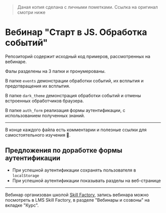 
> Даная копия сделана с личными пометками. Ссылка на оригинал смотри ниже
# Вебинар "Старт в JS. Обработка событий"

Репозиторий содержит исходный код примеров, рассмотренных на вебинаре.

Фалы разделены на 3 папки и пронумерованы.

В папке `events` демонстрации обработки событий, их всплытия и предотвращения их всплытия.

В папке `dark_theme` демонстрация обработки событий и отмены встроенных обработчиков браузера.

В папке `auth_form` реализация формы аутентификации, с использованием полученных знаний.

---

В конце каждого файла есть комментарии и полезные ссылки для самостоятельного изучения 💎.


## Предложения по доработке формы аутентификации
* При успешной аутентификации сохранять пользователя в `localStorage`
* При успешной аутентификации показывать разделы на веб-странице

---
Вебинар организован школой [Skill Factory](https://skillfactory.ru/), запись вебинара можно посмотреть в LMS Skill Factory, в разделе "Вебинары и созвоны" на вкладке "Курс".